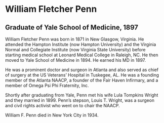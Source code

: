 # William Fletcher Penn
## Graduate of Yale School of Medicine, 1897
William Fletcher Penn was born in 1871 in New Glasgow, Virginia. 
He attended the Hampton Institute (now Hampton University) and the Virginia Normal and Collegiate Institute (now Virginia State University) before starting medical school at Leonard Medical College in Raleigh, NC. He then moved to Yale School of Medicine in 1894. He earned his MD in 1897.

He was a prominent doctor and surgeon in Atlanta and also served as chief of surgery at the US Veterans’ Hospital in Tuskegee, AL. He was a founding member of the Atlanta NAACP, a founder of the Fair Haven Infirmary, and a member of Omega Psi Phi Fraternity, Inc.

Shortly after graduating from Yale, Penn met his wife Lula Tompkins Wright and they married in 1899. Penn’s stepson, Louis T. Wright, was a surgeon and civil rights activist who went on to chair the NAACP.

William F. Penn died in New York City in 1934.
